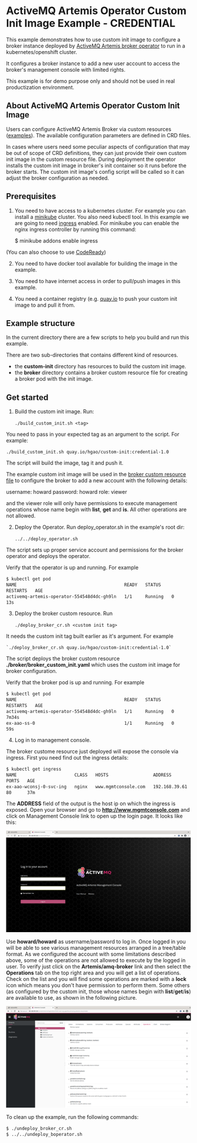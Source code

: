 # ActiveMQ Artemis Operator Custom Init Image Example - CREDENTIAL

This example demonstrates how to use custom init image to configure
a broker instance deployed by [ActiveMQ Artemis broker operator](https://github.com/arkmq-org/activemq-artemis-operator) to run in a kubernetes/openshift cluster.

It configures a broker instance to add a new user account to access the broker's management console with limited rights.

This example is for demo purpose only and should not be used in real productization environment.

## About ActiveMQ Artemis Operator Custom Init Image

Users can configure ActiveMQ Artemis Broker via custom resources ([examples](https://github.com/arkmq-org/activemq-artemis-operator/tree/master/deploy/examples)). The available configuration parameters are defined in CRD files.

In cases where users need some peculiar aspects of configuration that may be out of scope of CRD definitions,
they can just provide their own custom init image in the custom resource file. During deployment the operator installs the custom init image in broker's init container so it runs before the broker starts. The custom init image's config script will be called so it can adjust the broker configuration as needed.

## Prerequisites

1. You need to have access to a kubernetes cluster. For example you can install a [minikube](https://minikube.sigs.k8s.io/docs/) cluster.  You also need kubectl tool. In this example we are going to need [ingress](https://kubernetes.io/docs/concepts/services-networking/ingress/) enabled. For minikube you can enable the nginx ingress controller by running this command:

   $ minikube addons enable ingress

(You can also choose to use [CodeReady](https://developers.redhat.com/products/codeready-containers/overview))

2. You need to have docker tool available for building the image in the example.

3. You need to have internet access in order to pull/push images in this example.

4. You need a container registry (e.g. [quay.io](https://quay.io) to push your custom init image to and pull it from.

## Example structure

In the current directory there are a few scripts to help you build and run this example.

There are two sub-directories that contains different kind of resources.

- the **custom-init** directory has resources to build the custom init image.
- the **broker** directory contains a broker custom resource file for creating a broker pod with the init image.

## Get started

1. Build the custom init image. Run:

    `./build_custom_init.sh <tag>`

You need to pass in your expected tag as an argument to the script.
For example:

    ./build_custom_init.sh quay.io/hgao/custom-init:credential-1.0

The script will build the image, tag it and push it.

The example custom init image will be used in the [broker custom resource file](broker/broker_custom_init.yaml) to configure the broker to add a new account with the following details:

   username: howard
   password: howard
   role: viewer

and the viewer role will only have permissions to execute management operations whose name begin with **list**, **get** and **is**. All other operations are not allowed.

2. Deploy the Operator. Run deploy_operator.sh in the example's root dir:

    `../../deploy_operator.sh`

The script sets up proper service account and permissions for the broker operator and deploys the operator.

Verify that the operator is up and running. For example

    $ kubectl get pod
    NAME                                         READY   STATUS    RESTARTS   AGE
    activemq-artemis-operator-554548d4dc-gh9ln   1/1     Running   0          13s


3. Deploy the broker custom resource. Run

    `./deploy_broker_cr.sh <custom init tag>`

It needs the custom init tag built earlier as it's argument. For example

    `./deploy_broker_cr.sh quay.io/hgao/custom-init:credential-1.0`

The script deploys the broker custom resource **./broker/broker_custom_init.yaml** which uses the custom init image for broker configuration.

Verify that the broker pod is up and running. For example

    $ kubectl get pod
    NAME                                         READY   STATUS    RESTARTS   AGE
    activemq-artemis-operator-554548d4dc-gh9ln   1/1     Running   0          7m34s
    ex-aao-ss-0                                  1/1     Running   0          59s

4. Log in to management console.

The broker custome resource just deployed will expose the console via ingress. First you need find out the ingress details:

    $ kubectl get ingress
    NAME                      CLASS   HOSTS                 ADDRESS         PORTS   AGE
    ex-aao-wconsj-0-svc-ing   nginx   www.mgmtconsole.com   192.168.39.61   80      37m

The **ADDRESS** field of the output is the host ip on which the ingress is exposed.
Open your browser and go to **http://www.mgmtconsole.com** and click on Management Console link to open up the login page. It looks like this:

![The login page](credential-login.png "Management console - login")

Use **howard/howard** as username/password to log in. Once logged in you will be able to see various management resources arranged in a tree/table format.
As we configured the account with some limitations described above, some of the operations are not allowed to execute by the logged in user. To verify just click on the **Artemis/amq-broker** link and then select the **Operations** tab on the top right area and you will get a list of operations. Check on the list and you will find some operations are marked with a **lock** icon which means you don't have permission to perform them. Some others (as configured by the custom init, those whose names begin with **list**/**get**/**is**) are available to use, as shown in the following picture.

![The main page](credential-operations.png "Management console - operations")

To clean up the example, run the following commands:

    $ ./undeploy_broker_cr.sh
    $ ../../undeploy_boperator.sh
